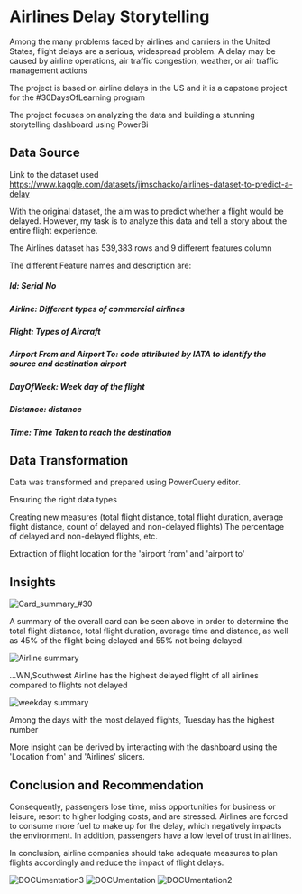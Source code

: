 # Airlines Delay Storytelling
Among the many problems faced by airlines and carriers in the United States, flight delays are a serious, widespread problem. 
A delay may be caused by airline operations, air traffic congestion, weather, or air traffic management actions

The project is based on airline delays in the US and it is a capstone project for the #30DaysOfLearning program

The project focuses on analyzing the data and building a stunning storytelling dashboard using PowerBi

## Data Source
Link to the dataset used https://www.kaggle.com/datasets/jimschacko/airlines-dataset-to-predict-a-delay


With the original dataset, the aim was to predict whether a flight would be delayed. However, my task is to 
analyze this data and tell a story about the entire flight experience.

The Airlines dataset has 539,383 rows and 9 different features column

The different Feature names and description are:

##### Id: Serial No

##### Airline: Different types of commercial airlines

##### Flight: Types of Aircraft

##### Airport From and Airport To: code attributed by IATA to identify the source and destination airport

##### DayOfWeek: Week day of the flight

##### Distance: distance

##### Time: Time Taken to reach the destination

## Data Transformation
Data was transformed and prepared using PowerQuery editor.

Ensuring the right data types

Creating new measures (total flight distance, total flight duration, average flight distance, count of delayed and non-delayed flights) 
The percentage of delayed and non-delayed flights, etc.

Extraction of flight location for the 'airport from' and 'airport to'

## Insights
![Card_summary_#30](https://user-images.githubusercontent.com/40744059/179220523-732f6d1a-267b-4131-b59c-19a7e015f24d.png)

A summary of the overall card can be seen above in order to determine the total flight distance, total flight duration, average time 
and distance, as well as 45% of the flight being delayed and 55% not being delayed.


![Airline summary](https://user-images.githubusercontent.com/40744059/179222139-2f702487-67b1-49bb-b31e-e6669160b11e.png)

...WN,Southwest Airline has the highest delayed flight of all airlines compared to flights not delayed


![weekday summary](https://user-images.githubusercontent.com/40744059/179227212-98181483-e2b8-44d2-83fa-82fc77236cee.png)

Among the days with the most delayed flights, Tuesday has the highest number

More insight can be derived by interacting with the dashboard using the 'Location from' and 'Airlines' slicers.


## Conclusion and Recommendation

Consequently, passengers lose time, miss opportunities for business or leisure, resort to higher lodging costs, and are stressed. 
Airlines are forced to consume more fuel to make up for the delay, which negatively impacts the environment. In addition, passengers have a low level of trust in airlines.

In conclusion, airline companies should take adequate measures to plan flights accordingly and reduce the impact of flight delays.

![DOCUmentation3](https://user-images.githubusercontent.com/40744059/179188213-2edd66dd-a779-48c5-bb1b-ece85a877059.png)
![DOCUmentation](https://user-images.githubusercontent.com/40744059/179188194-2c59c3a5-e343-457d-8d88-8b9670ab56a4.png)
![DOCUmentation2](https://user-images.githubusercontent.com/40744059/179188205-222f4b40-0d24-47f2-8c18-bb46dd0fa730.png)
